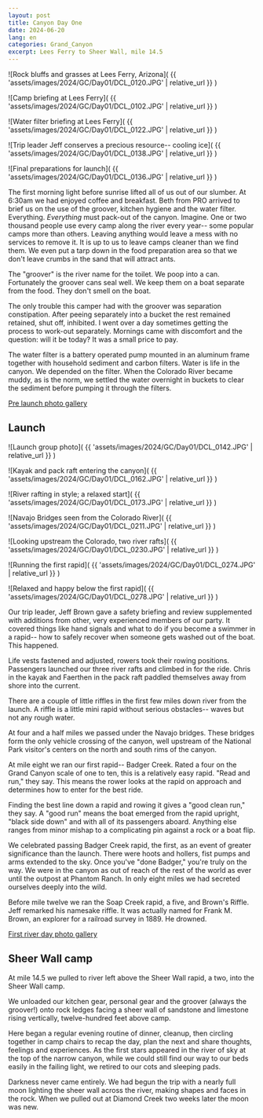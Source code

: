 ```yaml
---
layout: post
title: Canyon Day One
date: 2024-06-20
lang: en
categories: Grand_Canyon
excerpt: Lees Ferry to Sheer Wall, mile 14.5
---
```


![Rock bluffs and grasses at Lees Ferry, Arizona](
  {{ 'assets/images/2024/GC/Day01/DCL_0120.JPG' | relative_url }}
)

![Camp briefing at Lees Ferry](
  {{ 'assets/images/2024/GC/Day01/DCL_0102.JPG' | relative_url }}
)

![Water filter briefing at Lees Ferry](
  {{ 'assets/images/2024/GC/Day01/DCL_0122.JPG' | relative_url }}
)

![Trip leader Jeff conserves a precious resource-- cooling ice](
  {{ 'assets/images/2024/GC/Day01/DCL_0138.JPG' | relative_url }}
)

![Final preparations for launch](
  {{ 'assets/images/2024/GC/Day01/DCL_0136.JPG' | relative_url }}
)

The first morning light before sunrise lifted all of us out of our slumber.
At 6:30am we had enjoyed coffee and breakfast.
Beth from PRO arrived to brief us on the use of the groover,
kitchen hygiene and the water filter.
Everything. *Everything* must pack-out of the canyon.
Imagine. One or two thousand people use every camp along the river
every year-- some popular camps more than others.
Leaving anything would leave a mess with no services to remove it.
It is up to us to leave camps cleaner than we find them.
We even put a tarp down in the food preparation area so that
we don't leave crumbs in the sand that will attract ants.

The "groover" is the river name for the toilet.
We poop into a can.
Fortunately the groover cans seal well. We keep them on a boat separate from
the food. They don't smell on the boat.

The only trouble this camper had with the groover was separation constipation.
After peeing separately into a bucket the rest remained retained, shut off,
inhibited. I went over a day sometimes getting the process to work-out
separately. Mornings came with discomfort and the question: will it be today?
It was a small price to pay.

The water filter is a battery operated pump mounted in an aluminum frame
together with household sediment and carbon filters. Water is life in the
canyon. We depended on the filter. When the Colorado River became muddy,
as is the norm, we settled the water overnight in buckets to clear the sediment
before pumping it through the filters.

[Pre launch photo gallery][day01p]

[day01p]: https://wbreeze.com/photo/gallery/20240620GC/Day01p/index.html

## Launch

![Launch group photo](
  {{ 'assets/images/2024/GC/Day01/DCL_0142.JPG' | relative_url }}
)

![Kayak and pack raft entering the canyon](
  {{ 'assets/images/2024/GC/Day01/DCL_0162.JPG' | relative_url }}
)

![River rafting in style; a relaxed start](
  {{ 'assets/images/2024/GC/Day01/DCL_0173.JPG' | relative_url }}
)

![Navajo Bridges seen from the Colorado River](
  {{ 'assets/images/2024/GC/Day01/DCL_0211.JPG' | relative_url }}
)

![Looking upstream the Colorado, two river rafts](
  {{ 'assets/images/2024/GC/Day01/DCL_0230.JPG' | relative_url }}
)

![Running the first rapid](
  {{ 'assets/images/2024/GC/Day01/DCL_0274.JPG' | relative_url }}
)

![Relaxed and happy below the first rapid](
  {{ 'assets/images/2024/GC/Day01/DCL_0278.JPG' | relative_url }}
)

Our trip leader, Jeff Brown gave a safety briefing and review supplemented
with additions from other, very experienced members of our party.
It covered things like hand signals and what to do if you become a swimmer in a
rapid-- how to safely recover when someone gets washed out of the boat.
This happened.

Life vests fastened and adjusted, rowers took their rowing positions.
Passengers launched our three river rafts and climbed in for the ride.
Chris in the kayak and Faerthen in the pack raft paddled themselves
away from shore into the current.

There are a couple of little riffles in the first few miles down river
from the launch. A riffle is a little mini rapid without serious obstacles--
waves but not any rough water.

At four and a half miles we passed under the Navajo bridges. These bridges
form the only vehicle crossing of the canyon, well upstream of the
National Park visitor's centers on the north and south rims of the canyon.

At mile eight we ran our first rapid-- Badger Creek. Rated a four on the
Grand Canyon scale of one to ten, this is a relatively easy rapid.
"Read and run," they say. This means the rower looks at the rapid on
approach and determines how to enter for the best ride.

Finding the best line down a rapid and rowing it gives a "good clean run," they say.
A "good run" means the boat emerged from the rapid upright, "black side down"
and with all of its passengers aboard.
Anything else ranges from minor mishap to a complicating pin against a rock or
a boat flip.

We celebrated passing Badger Creek rapid, the first, as an event of greater
significance than the launch. There were hoots and hollers,
fist pumps and arms extended to the sky. Once you've "done Badger," you're
truly on the way. We were in the canyon as out of reach of the rest of
the world as ever until the outpost at Phantom Ranch. In only eight miles
we had secreted ourselves deeply into the wild.

Before mile twelve we ran the Soap Creek rapid, a five, and Brown's
Riffle. Jeff remarked his namesake riffle. It was actually named for
Frank M. Brown, an explorer for a railroad survey in 1889. He drowned.

[First river day photo gallery][day01r]

[day01r]: https://wbreeze.com/photo/gallery/20240620GC/Day01r/index.html

## Sheer Wall camp

At mile 14.5 we pulled to river left above the Sheer Wall rapid, a two,
into the Sheer Wall camp.

We unloaded our kitchen gear, personal gear and the groover (always the
groover!) onto rock ledges facing a sheer wall of sandstone
and limestone rising vertically, twelve-hundred feet above camp.

Here began a regular evening routine of dinner, cleanup, then circling together
in camp chairs to recap the day, plan the next and share thoughts, feelings
and experiences. As the first stars appeared in the river of sky at the
top of the narrow canyon, while we could still find our way to our
beds easily in the failing light, we retired to our cots and sleeping pads.

Darkness never came entirely. We had begun the trip with a nearly full moon
lighting the sheer wall across the river, making shapes and faces in the rock.
When we pulled out at Diamond Creek two weeks later the moon was new.

